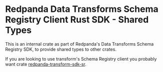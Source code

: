 # Redpanda Data Transforms Schema Registry Client Rust SDK - Shared Types

This is an internal crate as part of Redpanda's Data Transforms Schema Registry SDK, to provide shared types to other crates.

If you are looking to use transform's Schema Registry client you probably want crate [redpanda-transform-sdk-sr](https://crates.io/crates/redpanda-transform-sdk).
